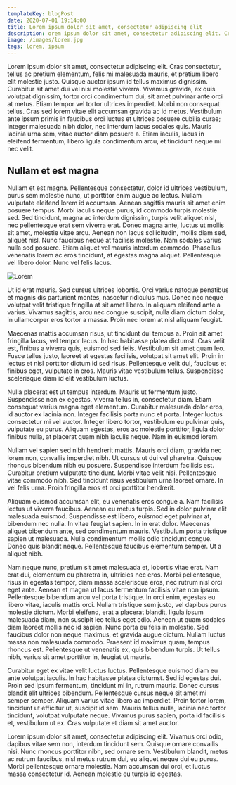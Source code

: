 ```yaml
---
templateKey: blogPost
date: 2020-07-01 19:14:00
title: Lorem ipsum dolor sit amet, consectetur adipiscing elit
description: orem ipsum dolor sit amet, consectetur adipiscing elit. Cras consectetur, tellus ac pretium elementum, felis mi malesuada mauris, et pretium libero elit molestie justo. Quisque auctor ipsum id tellus maximus dignissim. Curabitur sit amet dui vel nisi molestie viverra. Vivamus gravida, ex quis volutpat dignissim, tortor orci condimentum dui, sit amet pulvinar ante orci at metus.
image: /images/lorem.jpg
tags: lorem, ipsum
---
```


Lorem ipsum dolor sit amet, consectetur adipiscing elit. Cras consectetur, tellus ac pretium elementum, felis mi malesuada mauris, et pretium libero elit molestie justo. Quisque auctor ipsum id tellus maximus dignissim. Curabitur sit amet dui vel nisi molestie viverra. Vivamus gravida, ex quis volutpat dignissim, tortor orci condimentum dui, sit amet pulvinar ante orci at metus. Etiam tempor vel tortor ultrices imperdiet. Morbi non consequat tellus. Cras sed lorem vitae elit accumsan gravida ac id metus. Vestibulum ante ipsum primis in faucibus orci luctus et ultrices posuere cubilia curae; Integer malesuada nibh dolor, nec interdum lacus sodales quis. Mauris lacinia urna sem, vitae auctor diam posuere a. Etiam iaculis, lacus in eleifend fermentum, libero ligula condimentum arcu, et tincidunt neque mi nec velit.

## Nullam et est magna

Nullam et est magna. Pellentesque consectetur, dolor id ultrices vestibulum, purus sem molestie nunc, ut porttitor enim augue ac lectus. Nullam vulputate eleifend lorem id accumsan. Aenean sagittis mauris sit amet enim posuere tempus. Morbi iaculis neque purus, id commodo turpis molestie sed. Sed tincidunt, magna ac interdum dignissim, turpis velit aliquet nisl, nec pellentesque erat sem viverra erat. Donec magna ante, luctus ut mollis sit amet, molestie vitae arcu. Aenean non lacus sollicitudin, mollis diam sed, aliquet nisl. Nunc faucibus neque at facilisis molestie. Nam sodales varius nulla sed posuere. Etiam aliquet vel mauris interdum commodo. Phasellus venenatis lorem ac eros tincidunt, at egestas magna aliquet. Pellentesque vel libero dolor. Nunc vel felis lacus.

![Lorem](/images/lorem.jpg)

Ut id erat mauris. Sed cursus ultrices lobortis. Orci varius natoque penatibus et magnis dis parturient montes, nascetur ridiculus mus. Donec nec neque volutpat velit tristique fringilla at sit amet libero. In aliquam eleifend ante a varius. Vivamus sagittis, arcu nec congue suscipit, nulla diam dictum dolor, in ullamcorper eros tortor a massa. Proin nec lorem at nisl aliquam feugiat.

Maecenas mattis accumsan risus, ut tincidunt dui tempus a. Proin sit amet fringilla lacus, vel tempor lacus. In hac habitasse platea dictumst. Cras velit est, finibus a viverra quis, euismod sed felis. Vestibulum sit amet quam leo. Fusce tellus justo, laoreet at egestas facilisis, volutpat sit amet elit. Proin in lectus et nisl porttitor dictum id sed risus. Pellentesque velit dui, faucibus et finibus eget, vulputate in eros. Mauris vitae vestibulum tellus. Suspendisse scelerisque diam id elit vestibulum luctus.

Nulla placerat est ut tempus interdum. Mauris ut fermentum justo. Suspendisse non ex egestas, viverra tellus in, consectetur diam. Etiam consequat varius magna eget elementum. Curabitur malesuada dolor eros, id auctor ex lacinia non. Integer facilisis porta nunc et porta. Integer luctus consectetur mi vel auctor. Integer libero tortor, vestibulum eu pulvinar quis, vulputate eu purus. Aliquam egestas, eros ac molestie porttitor, ligula dolor finibus nulla, at placerat quam nibh iaculis neque. Nam in euismod lorem.

Nullam vel sapien sed nibh hendrerit mattis. Mauris orci diam, gravida nec lorem non, convallis imperdiet nibh. Ut cursus ut dui vel pharetra. Quisque rhoncus bibendum nibh eu posuere. Suspendisse interdum facilisis est. Curabitur pretium vulputate tincidunt. Morbi vitae velit nisi. Pellentesque vitae commodo nibh. Sed tincidunt risus vestibulum urna laoreet ornare. In vel felis urna. Proin fringilla eros et orci porttitor hendrerit.

Aliquam euismod accumsan elit, eu venenatis eros congue a. Nam facilisis lectus ut viverra faucibus. Aenean eu metus turpis. Sed in dolor pulvinar elit malesuada euismod. Suspendisse est libero, euismod eget pulvinar at, bibendum nec nulla. In vitae feugiat sapien. In in erat dolor. Maecenas aliquet bibendum ante, sed condimentum mauris. Vestibulum porta tristique sapien ut malesuada. Nulla condimentum mollis odio tincidunt congue. Donec quis blandit neque. Pellentesque faucibus elementum semper. Ut a aliquet nibh.

Nam neque nunc, pretium sit amet malesuada et, lobortis vitae erat. Nam erat dui, elementum eu pharetra in, ultricies nec eros. Morbi pellentesque, risus in egestas tempor, diam massa scelerisque eros, nec rutrum nisl orci eget ante. Aenean et magna ut lacus fermentum facilisis vitae non ipsum. Pellentesque bibendum arcu vel porta tristique. In orci enim, egestas eu libero vitae, iaculis mattis orci. Nullam tristique sem justo, vel dapibus purus molestie dictum. Morbi eleifend, erat a placerat blandit, ligula ipsum malesuada diam, non suscipit leo tellus eget odio. Aenean ut quam sodales diam laoreet mollis nec id sapien. Nunc porta eu felis in molestie. Sed faucibus dolor non neque maximus, et gravida augue dictum. Nullam luctus massa non malesuada commodo. Praesent id maximus quam, tempus rhoncus est. Pellentesque ut venenatis ex, quis bibendum turpis. Ut tellus nibh, varius sit amet porttitor in, feugiat ut mauris.

Curabitur eget ex vitae velit luctus luctus. Pellentesque euismod diam eu ante volutpat iaculis. In hac habitasse platea dictumst. Sed id egestas dui. Proin sed ipsum fermentum, tincidunt mi in, rutrum mauris. Donec cursus blandit elit ultrices bibendum. Pellentesque cursus neque sit amet mi semper semper. Aliquam varius vitae libero ac imperdiet. Proin tortor lorem, tincidunt ut efficitur ut, suscipit id sem. Mauris tellus nulla, lacinia nec tortor tincidunt, volutpat vulputate neque. Vivamus purus sapien, porta id facilisis et, vestibulum ut ex. Cras vulputate et diam sit amet auctor.

Lorem ipsum dolor sit amet, consectetur adipiscing elit. Vivamus orci odio, dapibus vitae sem non, interdum tincidunt sem. Quisque ornare convallis nisi. Nunc rhoncus porttitor nibh, sed ornare sem. Vestibulum blandit, metus ac rutrum faucibus, nisl metus rutrum dui, eu aliquet neque dui eu purus. Morbi pellentesque ornare molestie. Nam accumsan dui orci, et luctus massa consectetur id. Aenean molestie eu turpis id egestas.
